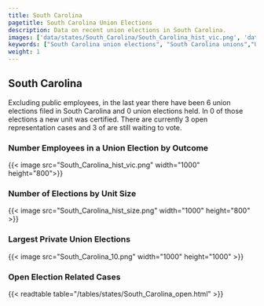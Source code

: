 ```yaml
---
title: South Carolina
pagetitle: South Carolina Union Elections
description: Data on recent union elections in South Carolina.
images: ['data/states/South_Carolina/South_Carolina_hist_vic.png', 'data/states/South_Carolina/South_Carolina_hist_size.png', 'data/states/South_Carolina/South_Carolina_10.png']
keywords: ["South Carolina union elections", "South Carolina unions","Union elections"]
weight: 1
---
```

##  South Carolina

Excluding public employees, in the last year there have been 6 union elections filed in South Carolina and 0 union elections held. In 0 of those elections a new unit was certified. There are currently 3 open representation cases and 3 of are still waiting to vote.

### Number Employees in a Union Election by Outcome
{{< image src="South_Carolina_hist_vic.png" width="1000" height="800">}}

### Number of Elections by Unit Size
{{< image src="South_Carolina_hist_size.png" width="1000" height="800" >}}

### Largest Private Union Elections
{{< image src="South_Carolina_10.png" width="1000" height="1000"  >}}

### Open Election Related Cases
{{< readtable table="/tables/states/South_Carolina_open.html" >}}

